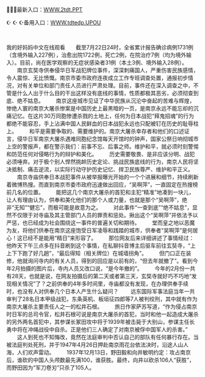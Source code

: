 <p>
	🔕🔕🔕最新入口：<a href="http://www.baidu.com/link?url=6MA2SWnO3Raqke39an_0PUxosM6ZrUGzi1BN9tNnlPW&wd">WWW.2tdt.PPT</a> 
	<p>
		☪
☪
☪备用入口：<a href="http://www.baidu.com/link?url=6MA2SWnO3Raqke39an_0PUxosM6ZrUGzi1BN9tNnlPW&wd">WWW.tdtedp.UPOU</a> 
	</p>
	<p>
		<br />
	</p>
	<p>
		我的好妈妈中文在线观看　　截至7月22日24时，全省累计报告确诊病例1731例（含境外输入227例），治愈出院1722例，死亡2例，在院治疗7例（均为境外输入）。目前，尚在医学观察的无症状感染者31例（本土3例、境外输入28例）。
　　南京玄奘寺供奉侵华日军战犯牌位事件，深深刺痛国人，严重伤害民族感情，令人震惊、无比愤慨。南京市委市政府连夜成立工作专班调查处置，通报初步情况，对有关单位和部门责任人员进行严肃处理。目前，事件还在深入调查之中，不管是什么人出于什么目的干出这样没有底线的事情，性质都极其恶劣，必须彻查到底、绝不姑息。
　　南京这座城市见证了中华民族从沉沦中奋起的苦难与辉煌，惨绝人寰的南京大屠杀惨案是中国历史上最黑暗的一页，是南京永远不能忘却的沉痛记忆。在这片30万同胞惨遭杀戮的土地上，任何为日本战犯“拜鬼招魂”的行为都绝不能容忍，手上沾满中国人民鲜血的日本战犯永远也只配被钉在历史的耻辱柱上。
　　和平是需要争取的、需要维护的。南京大屠杀幸存者和他们的口述证言，侵华日军南京大屠杀遇难同胞纪念馆每天开馆时的钟声，国家公祭日响彻城市上空的警报声，都在警示我们：前事不忘、后事之师。维护和平，就必须时刻警惕和防范任何对侵略行为的辩护和美化。
　　历史需要敬畏、是非应该分明、战犯必须唾弃。对于极个别人悍然挑衅历史定论、挑战民族底线的行为，南京人民将坚决抵制、痛击逆流，以实际行动守护历史记忆、捍卫民族尊严、维护和平正义。
　　南京寺庙供奉日本战犯事件从被举报曝光开始的一个个进展和细节，持续刷新着微博热搜。而直到南京市委市政府迅速做出回应，“吴啊萍”，一直固定在热搜榜前几名的位置。
　　能把这几个南京大屠杀的首犯和主犯“精准”地凑到一块儿，让人有理由认为，供奉和美化他们的那个人或力量，也就是那个“吴啊萍”，绝非“无知”“健忘”，而极可能是故意为之。
　　对此事件“一查到底”“绝不姑息”，显然不仅限于对寺庙及其主管部门人员的罪责和惩处。揪出这个“吴啊萍”并依法予以严惩，也已经成为社会围绕这一事件的普遍关切和期待。
　　堂而皇之地以恶魔为友，将他们供奉在南京这座饱受日军凌辱和践踏的城市，供奉者“吴啊萍”是何居心！这已经不是能用“精日”来形容了。
　　那位网友后来详细讲述了事情经过：他昨天下午三点多在抖音刷到这个事情，在私聊抖音博主后驱车前往玄奘寺，“上上下下跑了好几趟”，“最后得知（相关牌位）在城墙拐角”。
　　但门口正在装修，他就询问寺内的有关人员，得到的回应是以前有的，“但去年就撤了”。看到今年2月拍摄的图片后，寺内人员又改口说，“是今年撤的”。
　　今年的2月份一共有28天，也就是说，在网友拍摄后的第二天或者第三天，玄奘寺就好巧不巧地“发现相关情况”了？之前供奉的4年多时间里，寺庙都没有发现，在办理供奉手续时，也没有人对供奉几个日本人产生什么疑问？
　　远东国际军事法庭当年一共审判了28名日本甲级战犯，东条英机、板垣征四郎等7人被判绞刑，其中就有作为南京大屠杀主要责任人之一的松井石根。
　　旅日作家萨苏写道，“作为侵占南京时日军的总司令官，松井石根可说是南京大屠杀的首犯，当时和他一起造成大屠杀的另外两名首犯中，其参谋长冢田攻中将于1939年被击毙于大别山，参谋主任长勇中将在冲绳战役中自杀。正是他们三人确定了对南京被俘中国军人的杀害。”
　　这人到死也不知悔改，竟然在法庭审判中否认自己的部队有任何暴行存在。当被法庭判处死刑，并于1947年4月26日押赴南京雨花台依法决时，沿途人山人海，人们欢声雷动。
　　1937年12月13日，野田毅和向井敏明约定：攻占南京后，谁砍的中国人头颅数最先满100，谁获胜。最终，向井以砍杀106人“获胜”，而野田因为“军刀卷刃”只杀了105人。
	</p>
